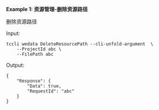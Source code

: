 **Example 1: 资源管理-删除资源路径**

删除资源路径

Input: 

```
tccli wedata DeleteResourcePath --cli-unfold-argument  \
    --ProjectId abc \
    --FilePath abc
```

Output: 
```
{
    "Response": {
        "Data": true,
        "RequestId": "abc"
    }
}
```

